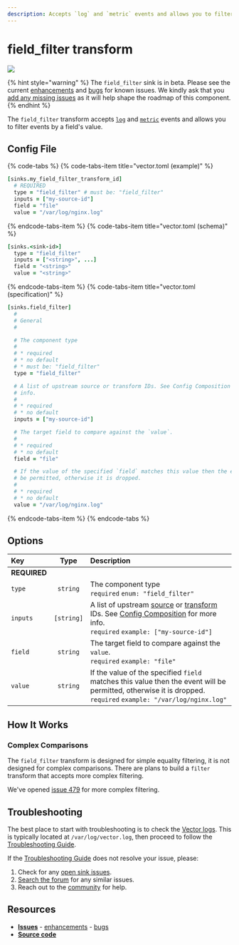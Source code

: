 ```yaml
---
description: Accepts `log` and `metric` events and allows you to filter events by a field's value.
---
```


<!--
     THIS FILE IS AUTOOGENERATED!

     To make changes please edit the template located at:

     scripts/generate/templates/docs/usage/configuration/transforms/field_filter.md.erb
-->

# field_filter transform

![][images.field_filter_transform]

{% hint style="warning" %}
The `field_filter` sink is in beta. Please see the current
[enhancements][url.field_filter_transform_enhancements] and
[bugs][url.field_filter_transform_bugs] for known issues.
We kindly ask that you [add any missing issues][url.new_field_filter_transform_issues]
as it will help shape the roadmap of this component.
{% endhint %}

The `field_filter` transform accepts [`log`][docs.log_event] and [`metric`][docs.metric_event] events and allows you to filter events by a field's value.

## Config File

{% code-tabs %}
{% code-tabs-item title="vector.toml (example)" %}
```coffeescript
[sinks.my_field_filter_transform_id]
  # REQUIRED
  type = "field_filter" # must be: "field_filter"
  inputs = ["my-source-id"]
  field = "file"
  value = "/var/log/nginx.log"
```
{% endcode-tabs-item %}
{% code-tabs-item title="vector.toml (schema)" %}
```coffeescript
[sinks.<sink-id>]
  type = "field_filter"
  inputs = ["<string>", ...]
  field = "<string>"
  value = "<string>"
```
{% endcode-tabs-item %}
{% code-tabs-item title="vector.toml (specification)" %}
```coffeescript
[sinks.field_filter]
  #
  # General
  #

  # The component type
  # 
  # * required
  # * no default
  # * must be: "field_filter"
  type = "field_filter"

  # A list of upstream source or transform IDs. See Config Composition for more
  # info.
  # 
  # * required
  # * no default
  inputs = ["my-source-id"]

  # The target field to compare against the `value`.
  # 
  # * required
  # * no default
  field = "file"

  # If the value of the specified `field` matches this value then the event will
  # be permitted, otherwise it is dropped.
  # 
  # * required
  # * no default
  value = "/var/log/nginx.log"
```
{% endcode-tabs-item %}
{% endcode-tabs %}

## Options

| Key  | Type  | Description |
|:-----|:-----:|:------------|
| **REQUIRED** | | |
| `type` | `string` | The component type<br />`required` `enum: "field_filter"` |
| `inputs` | `[string]` | A list of upstream [source][docs.sources] or [transform][docs.transforms] IDs. See [Config Composition][docs.config_composition] for more info.<br />`required` `example: ["my-source-id"]` |
| `field` | `string` | The target field to compare against the `value`.<br />`required` `example: "file"` |
| `value` | `string` | If the value of the specified `field` matches this value then the event will be permitted, otherwise it is dropped.<br />`required` `example: "/var/log/nginx.log"` |

## How It Works



### Complex Comparisons

The `field_filter` transform is designed for simple equality filtering, it is
not designed for complex comparisons. There are plans to build a `filter`
transform that accepts more complex filtering.

We've opened [issue 479][url.issue_479] for more complex filtering.

## Troubleshooting

The best place to start with troubleshooting is to check the
[Vector logs][docs.monitoring_logs]. This is typically located at
`/var/log/vector.log`, then proceed to follow the
[Troubleshooting Guide][docs.troubleshooting].

If the [Troubleshooting Guide][docs.troubleshooting] does not resolve your
issue, please:

1. Check for any [open sink issues][url.field_filter_transform_issues].
2. [Search the forum][url.search_forum] for any similar issues.
2. Reach out to the [community][url.community] for help.

## Resources

* [**Issues**][url.field_filter_transform_issues] - [enhancements][url.field_filter_transform_enhancements] - [bugs][url.field_filter_transform_bugs]
* [**Source code**][url.field_filter_transform_source]


[docs.config_composition]: ../../../usage/configuration/README.md#composition
[docs.log_event]: ../../../about/data-model.md#log
[docs.metric_event]: ../../../about/data-model.md#metric
[docs.monitoring_logs]: ../../../usage/administration/monitoring.md#logs
[docs.sources]: ../../../usage/configuration/sources
[docs.transforms]: ../../../usage/configuration/transforms
[docs.troubleshooting]: ../../../usage/guides/troubleshooting.md
[images.field_filter_transform]: ../../../assets/field_filter-transform.svg
[url.community]: https://vector.dev/community
[url.field_filter_transform_bugs]: https://github.com/timberio/vector/issues?q=is%3Aopen+is%3Aissue+label%3A%22Transform%3A+field_filter%22+label%3A%22Type%3A+Bug%22
[url.field_filter_transform_enhancements]: https://github.com/timberio/vector/issues?q=is%3Aopen+is%3Aissue+label%3A%22Transform%3A+field_filter%22+label%3A%22Type%3A+Enhancement%22
[url.field_filter_transform_issues]: https://github.com/timberio/vector/issues?q=is%3Aopen+is%3Aissue+label%3A%22Transform%3A+field_filter%22
[url.field_filter_transform_source]: https://github.com/timberio/vector/tree/master/src/transforms/field_filter.rs
[url.issue_479]: https://github.com/timberio/vector/issues/479
[url.new_field_filter_transform_issues]: https://github.com/timberio/vector/issues?q=is%3Aopen+is%3Aissue+label%3A%22Transform%3A+new_field_filter%22
[url.search_forum]: https://forum.vector.dev/search?expanded=true
